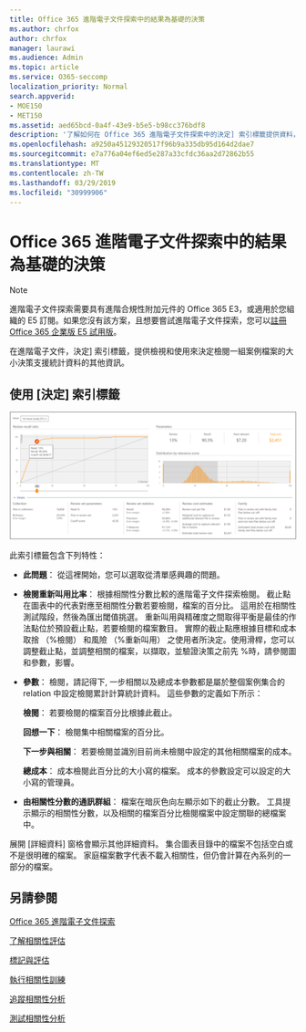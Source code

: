 ```yaml
---
title: Office 365 進階電子文件探索中的結果為基礎的決策
ms.author: chrfox
author: chrfox
manager: laurawi
ms.audience: Admin
ms.topic: article
ms.service: O365-seccomp
localization_priority: Normal
search.appverid:
- MOE150
- MET150
ms.assetid: aed65bcd-0a4f-43e9-b5e5-b98cc376bdf8
description: '了解如何在 Office 365 進階電子文件探索中的決定] 索引標籤提供資料，可協助您決定正確的檢閱一組案例檔案大小。 '
ms.openlocfilehash: a9250a45129320517f96b9a335db95d164d2dae7
ms.sourcegitcommit: e7a776a04ef6ed5e287a33cfdc36aa2d72862b55
ms.translationtype: MT
ms.contentlocale: zh-TW
ms.lasthandoff: 03/29/2019
ms.locfileid: "30999906"
---
```

# <a name="decision-based-on-the-results-in-office-365-advanced-ediscovery"></a>Office 365 進階電子文件探索中的結果為基礎的決策

> [!NOTE]
> 進階電子文件探索需要具有進階合規性附加元件的 Office 365 E3，或適用於您組織的 E5 訂閱。如果您沒有該方案，且想要嘗試進階電子文件探索，您可以[註冊 Office 365 企業版 E5 試用版](https://go.microsoft.com/fwlink/p/?LinkID=698279)。 
  
 在進階電子文件，決定] 索引標籤，提供檢視和使用來決定檢閱一組案例檔案的大小決策支援統計資料的其他資訊。 
  
## <a name="using-the-decide-tab"></a>使用 [決定] 索引標籤

![決定相關性](media/f32fed89-f3b5-404a-90c7-ea25d2eb58a9.png)
  
此索引標籤包含下列特性：
  
- **此問題**： 從這裡開始，您可以選取從清單感興趣的問題。 
    
- **檢閱重新叫用比率**： 根據相關性分數比較的進階電子文件探索檢閱。 截止點在圖表中的代表對應至相關性分數若要檢閱，檔案的百分比。 這用於在相關性測試階段，然後為匯出閾值挑選。 重新叫用與精確度之間取得平衡是最佳的作法點位於預設截止點，若要檢閱的檔案數目。 實際的截止點應根據目標和成本取捨 （%檢閱） 和風險 （%重新叫用） 之使用者所決定。使用滑桿，您可以調整截止點，並調整相關的檔案，以擷取，並驗證決策之前先 %時，請參閱圖和參數，影響。
    
- **參數**： 檢閱，請記得下, 一步相關以及總成本參數都是屬於整個案例集合的 relation 中設定檢閱累計計算統計資料。 這些參數的定義如下所示：
    
    **檢閱**： 若要檢閱的檔案百分比根據此截止。 
    
    **回想一下**： 檢閱集中相關檔案的百分比。 
    
    **下一步與相關**： 若要檢閱並識別目前尚未檢閱中設定的其他相關檔案的成本。 
    
    **總成本**： 成本檢閱此百分比的大小寫的檔案。 成本的參數設定可以設定的大小寫的管理員。
    
- **由相關性分數的通訊群組**： 檔案在暗灰色向左顯示如下的截止分數。 工具提示顯示的相關性分數，以及相關的檔案百分比檢閱檔案中設定關聯的總檔案中。
    
展開 [詳細資料] 窗格會顯示其他詳細資料。 集合圖表目錄中的檔案不包括空白或不是很明確的檔案。 家庭檔案數字代表不載入相關性，但仍會計算在內系列的一部分的檔案。
  
## <a name="see-also"></a>另請參閱

[Office 365 進階電子文件探索](office-365-advanced-ediscovery.md)
  
[了解相關性評估](assessment-in-relevance-in-advanced-ediscovery.md)
  
[標記與評估](tagging-and-relevance-training-in-advanced-ediscovery.md)
  
[執行相關性訓練](tagging-and-assessment-in-advanced-ediscovery.md)
  
[追蹤相關性分析](track-relevance-analysis-in-advanced-ediscovery.md)
  
[測試相關性分析](test-relevance-analysis-in-advanced-ediscovery.md)

